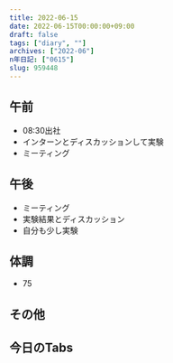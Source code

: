 ```yaml
---
title: 2022-06-15
date: 2022-06-15T00:00:00+09:00
draft: false
tags: ["diary", ""]
archives: ["2022-06"]
n年日記: ["0615"]
slug: 959448
---
```

## 午前
- 08:30出社
- インターンとディスカッションして実験
- ミーティング
## 午後
- ミーティング
- 実験結果とディスカッション
- 自分も少し実験
## 体調
- 75
## その他
## 今日のTabs